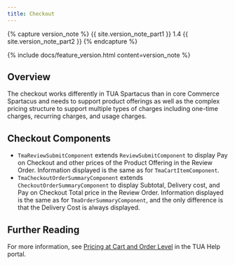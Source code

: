 ```yaml
---
title: Checkout
---
```


{% capture version_note %}
{{ site.version_note_part1 }} 1.4 {{ site.version_note_part2 }}
{% endcapture %}

{% include docs/feature_version.html content=version_note %}

## Overview

The checkout works differently in TUA Spartacus than in core Commerce Spartacus and needs to support product offerings as well as the complex pricing structure to support multiple types of charges including one-time charges, recurring charges, and usage charges. 

## Checkout Components

- `TmaReviewSubmitComponent` extends `ReviewSubmitComponent` to display Pay on Checkout and other prices of the Product Offering in the Review Order. Information displayed is the same as for `TmaCartItemComponent`.
- `TmaCheckoutOrderSummaryComponent` extends `CheckoutOrderSummaryComponent` to display Subtotal, Delivery cost, and Pay on Checkout Total price in the Review Order. Information displayed is the same as for `TmaOrderSummaryComponent`, and the only difference is that the Delivery Cost is always displayed.

## Further Reading

For more information, see [Pricing at Cart and Order Level](https://help.sap.com/viewer/c762d9007c5c4f38bafbe4788446983e/2007/en-US/91a9faae27bb4a7f8baa46a57078cd61.html) in the TUA Help portal.
